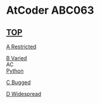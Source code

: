 # AtCoder ABC063  

## [TOP](https://atcoder.jp/contests/abc063)  

[A Restricted](https://atcoder.jp/contests/abc063/tasks/abc063_a)   

[](https://atcoder.jp/contests/abc063/submissions/)  

[B Varied](https://atcoder.jp/contests/abc063/tasks/abc063_b)   
AC  
[Python](https://atcoder.jp/contests/abc063/submissions/15651248)  

[C Bugged](https://atcoder.jp/contests/abc063/tasks/arc075_a)   

[](https://atcoder.jp/contests/abc063/submissions/)  

[D Widespread](https://atcoder.jp/contests/abc063/tasks/arc075_b)   

[](https://atcoder.jp/contests/abc063/submissions/)  

